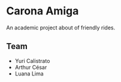 # Carona Amiga

An academic project about of friendly rides.

## Team
- Yuri Calistrato
- Arthur César
- Luana Lima